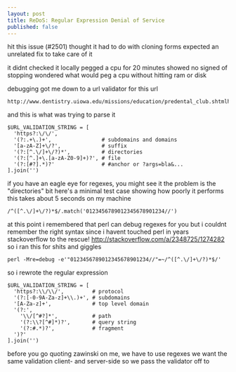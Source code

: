 ```yaml
---
layout: post
title: ReDoS: Regular Expression Denial of Service
published: false
---
```


hit this issue (#2501)
thought it had to do with cloning forms
expected an unrelated fix to take care of it

it didnt
checked it locally
pegged a cpu for 20 minutes
showed no signed of stopping
wondered what would peg a cpu without hitting ram or disk

debugging got me down to a url validator
for this url

    http://www.dentistry.uiowa.edu/missions/education/predental_club.shtmlhttp://

and this is what was trying to parse it

    $URL_VALIDATION_STRING = [
      'https?:\/\/',
      '(?:.+\.)+',                # subdomains and domains
      '[a-zA-Z]+\/?',             # suffix
      '(?:[^.\/]+\/?)*',          # directories
      '(?:[^.]+\.[a-zA-Z0-9]+)?', # file
      '(?:[#?].*)?'               # #anchor or ?args=bla&...
    ].join('')

if you have an eagle eye for regexes, you might see it
the problem is the "directories" bit
here's a minimal test case showing how poorly it performs
this takes about 5 seconds on my machine

    /^([^.\/]+\/?)*$/.match('0123456789012345678901234//')

at this point i remembered that perl can debug regexes for you
but i couldnt remember the right syntax since i havent touched perl in years
stackoverflow to the rescue!
http://stackoverflow.com/a/2348725/1274282
so i ran this for shits and giggles

    perl -Mre=debug -e'"0123456789012345678901234//"=~/^([^.\/]+\/?)*$/'

so i rewrote the regular expression

    $URL_VALIDATION_STRING = [
      'https?:\\/\\/',         # protocol
      '(?:[-0-9A-Za-z]+\\.)+', # subdomains
      '[A-Za-z]+',             # top level domain
      '(?:',
        '\\/[^#?]*',           # path
        '(?:\\?[^#]*)?',       # query string
        '(?:#.*)?',            # fragment
      ')?'
    ].join('')

before you go quoting zawinski on me, we have to use regexes
we want the same validation client- and server-side
so we pass the validator off to
